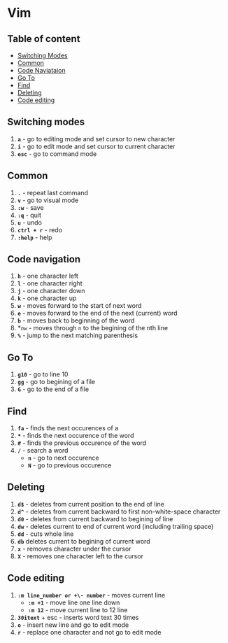 # Vim

## Table of content
- [Switching Modes](#switching-modes)
- [Common](#common)
- [Code Naviataion](#code-navigation)
- [Go To](#go-to)
- [Find](#find)
- [Deleting](#deleting)
- [Code editing](#code-editing)

## Switching modes
1. **`a`** - go to editing mode and set cursor to new character
1. **`i`** - go to edit mode and set cursor to current character
1. **`esc`** - go to command mode

## Common
1. **`.`** - repeat last command
1. **`v`** - go to visual mode
1. **`:w`** - save
1. **`:q`** - quit
1. **`u`** - undo
1. **`ctrl + r`** - redo
1. **`:help`** - help

## Code navigation
1. **`h`** - one character left
1. **`l`** - one character right
1. **`j`** - one character down
1. **`k`** - one character up
1. **`w`** - moves forward to the start of next word
1. **`e`** - moves forward to the end of the next (current) word
1. **`b`** - moves back to beginning of the word
1. **`nw`* - moves through `n` to the begining of the nth line
1. **`%`** - jump to the next matching parenthesis

## Go To
1. **`g10`** - go to line 10
1. **`gg`** - go to begining of a file
1. **`G`** - go to the end of a file

## Find
1. **`fa`** - finds the next occurences of a
1. **`*`** - finds the next occurence of the word
1. **`#`** - finds the previous occurence of the word
1. **`/`** - search a word
    * **`n`** - go to next occurence
    * **`N`** - go to previous occurence

## Deleting
1. **`d$`** - deletes from current position to the end of line
1. **`d^`** - deletes from current backward to first non-white-space character
1. **`d0`** - deletes from current backward to begining of line
1. **`dw`** - deletes current to end of current word (including trailing space) 
1. **`dd`** - cuts whole line
1. **`db`** deletes current to begining of current word
1. **`x`** - removes character under the cursor
1. **`X`** - removes one character left to the cursor

## Code editing
1. **`:m line_number or +\- number`** - moves current line
    * **`:m +1`** - move line one line down
    * **`:m 12`** - move current line to 12 line
1. **`30itext`** + esc - inserts word text 30 times
1. **`o`** - insert new line and go to edit mode
1. **`r`** - replace one character and not go to edit mode
